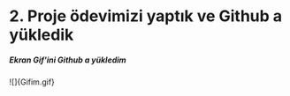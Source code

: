 <h1>2. Proje ödevimizi yaptık ve Github a yükledik</h1>

<h5>Ekran Gif'ini Github a yükledim</h5>

![]{Gifim.gif}